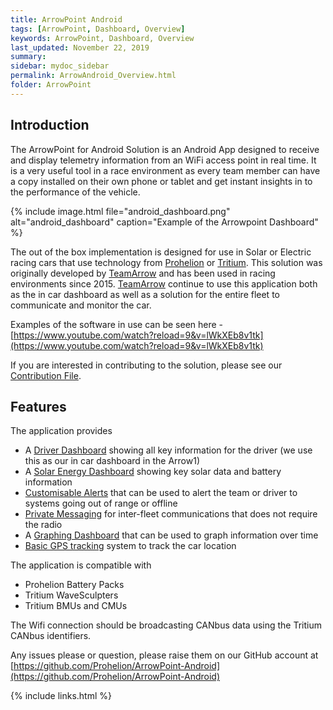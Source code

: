 ```yaml
---
title: ArrowPoint Android
tags: [ArrowPoint, Dashboard, Overview]
keywords: ArrowPoint, Dashboard, Overview
last_updated: November 22, 2019
summary: 
sidebar: mydoc_sidebar
permalink: ArrowAndroid_Overview.html
folder: ArrowPoint
---
```


## Introduction
The ArrowPoint for Android Solution is an Android App designed to receive and display telemetry information from an WiFi access point in real time. It is a very useful tool in a race environment as every team member can have a copy installed on their own phone or tablet and get instant insights in to the performance of the vehicle.

{% include image.html file="android_dashboard.png" alt="android_dashboard" caption="Example of the Arrowpoint Dashboard" %}

The out of the box implementation is designed for use in Solar or Electric racing cars that use technology from [Prohelion](http://Prohelion.com) or [Tritium](http://Tritium.com). This solution was originally developed by [TeamArrow](http://www.teamarrow.com.au/) and has been used in racing environments since 2015. [TeamArrow](http://www.teamarrow.com.au/) continue to use this application both as the in car dashboard as well as a solution for the entire fleet to communicate and monitor the car.

Examples of the software in use can be seen here - [https://www.youtube.com/watch?reload=9&v=lWkXEb8v1tk](https://www.youtube.com/watch?reload=9&v=lWkXEb8v1tk)

If you are interested in contributing to the solution, please see our [Contribution File](https://github.com/Chrishaywood/ProhelionDocs/blob/master/CONTRIBUTING.md).

## Features
The application provides
* A [Driver Dashboard](ArrowAndroid_Dashboard.html) showing all key information for the driver (we use this as our in car dashboard in the Arrow1)
* A [Solar Energy Dashboard](ArrowAndroid_Solar.html) showing key solar data and battery information
* [Customisable Alerts](ArrowAndroid_SystemDetails) that can be used to alert the team or driver to systems going out of range or offline
* [Private Messaging](ArrowAndroid_Messaging.html) for inter-fleet communications that does not require the radio
* A [Graphing Dashboard](ArrowAndroid_Graphing.html) that can be used to graph information over time
* [Basic GPS tracking](ArrowAndroid_GPS.html) system to track the car location

The application is compatible with
* Prohelion Battery Packs
* Tritium WaveSculpters
* Tritium BMUs and CMUs

The Wifi connection should be broadcasting CANbus data using the Tritium CANbus identifiers.

Any issues please or question, please raise them on our GitHub account at [https://github.com/Prohelion/ArrowPoint-Android](https://github.com/Prohelion/ArrowPoint-Android)

{% include links.html %}